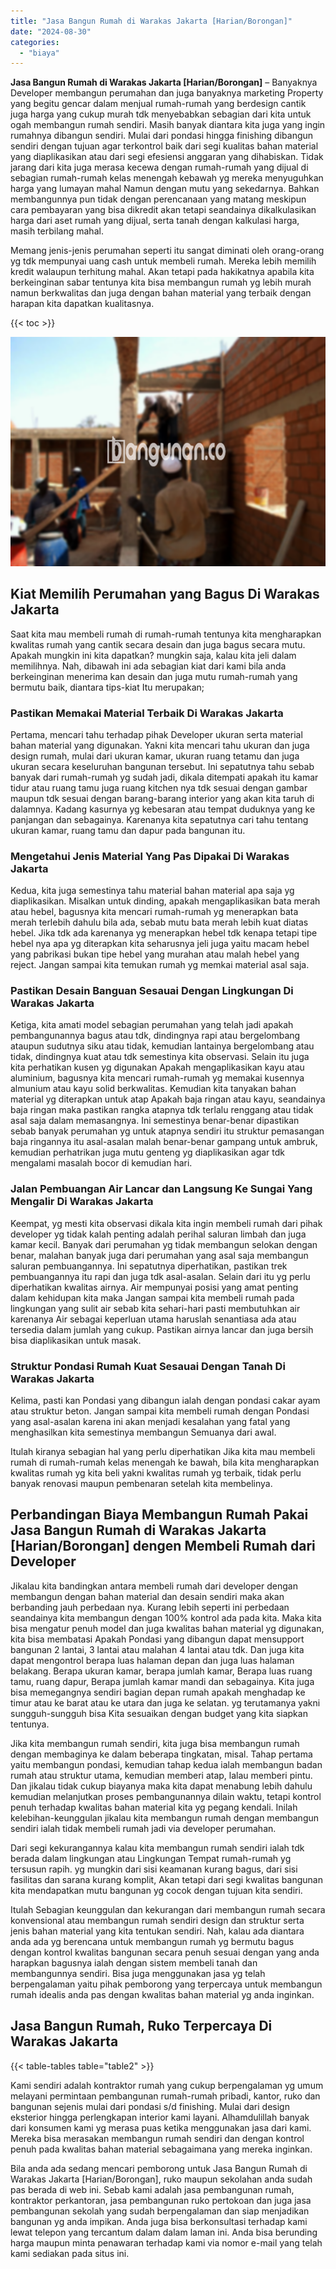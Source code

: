 ```yaml
---
title: "Jasa Bangun Rumah di Warakas Jakarta [Harian/Borongan]"
date: "2024-08-30"
categories: 
  - "biaya"
---
```


**Jasa Bangun Rumah di Warakas Jakarta \[Harian/Borongan\]** – Banyaknya Developer membangun perumahan dan juga banyaknya marketing Property yang begitu gencar dalam menjual rumah-rumah yang berdesign cantik juga harga yang cukup murah tdk menyebabkan sebagian dari kita untuk ogah membangun rumah sendiri. Masih banyak diantara kita juga yang ingin rumahnya dibangun sendiri. Mulai dari pondasi hingga finishing dibangun sendiri dengan tujuan agar terkontrol baik dari segi kualitas bahan material yang diaplikasikan atau dari segi efesiensi anggaran yang dihabiskan. Tidak jarang dari kita juga merasa kecewa dengan rumah-rumah yang dijual di sebagian rumah-rumah kelas menengah kebawah yg mereka menyuguhkan harga yang lumayan mahal Namun dengan mutu yang sekedarnya. Bahkan membangunnya pun tidak dengan perencanaan yang matang meskipun cara pembayaran yang bisa dikredit akan tetapi seandainya dikalkulasikan harga dari aset rumah yang dijual, serta tanah dengan kalkulasi harga, masih terbilang mahal.

Memang jenis-jenis perumahan seperti itu sangat diminati oleh orang-orang yg tdk mempunyai uang cash untuk membeli rumah. Mereka lebih memilih kredit walaupun terhitung mahal. Akan tetapi pada hakikatnya apabila kita berkeinginan sabar tentunya kita bisa membangun rumah yg lebih murah namun berkwalitas dan juga dengan bahan material yang terbaik dengan harapan kita dapatkan kualitasnya.

{{< toc >}}

![Jasa Bangun Rumah di Warakas Jakarta [Harian/Borongan]](/images/borong-bangunan-36.png)

## Kiat Memilih Perumahan yang Bagus Di Warakas Jakarta

Saat kita mau membeli rumah di rumah-rumah tentunya kita mengharapkan kwalitas rumah yang cantik secara desain dan juga bagus secara mutu. Apakah mungkin ini kita dapatkan? mungkin saja, kalau kita jeli dalam memilihnya. Nah, dibawah ini ada sebagian kiat dari kami bila anda berkeinginan menerima kan desain dan juga mutu rumah-rumah yang bermutu baik, diantara tips-kiat Itu merupakan;

### Pastikan Memakai Material Terbaik Di Warakas Jakarta

Pertama, mencari tahu terhadap pihak Developer ukuran serta material bahan material yang digunakan. Yakni kita mencari tahu ukuran dan juga design rumah, mulai dari ukuran kamar, ukuran ruang tetamu dan juga ukuran secara keseluruhan bangunan tersebut. Ini sepatutnya tahu sebab banyak dari rumah-rumah yg sudah jadi, dikala ditempati apakah itu kamar tidur atau ruang tamu juga ruang kitchen nya tdk sesuai dengan gambar maupun tdk sesuai dengan barang-barang interior yang akan kita taruh di dalamnya. Kadang kasurnya yg kebesaran atau tempat duduknya yang ke panjangan dan sebagainya. Karenanya kita sepatutnya cari tahu tentang ukuran kamar, ruang tamu dan dapur pada bangunan itu.

### Mengetahui Jenis Material Yang Pas Dipakai Di Warakas Jakarta

Kedua, kita juga semestinya tahu material bahan material apa saja yg diaplikasikan. Misalkan untuk dinding, apakah mengaplikasikan bata merah atau hebel, bagusnya kita mencari rumah-rumah yg menerapkan bata merah terlebih dahulu bila ada, sebab mutu bata merah lebih kuat diatas hebel. Jika tdk ada karenanya yg menerapkan hebel tdk kenapa tetapi tipe hebel nya apa yg diterapkan kita seharusnya jeli juga yaitu macam hebel yang pabrikasi bukan tipe hebel yang murahan atau malah hebel yang reject. Jangan sampai kita temukan rumah yg memkai material asal saja.

### Pastikan Desain Banguan Sesauai Dengan Lingkungan Di Warakas Jakarta

Ketiga, kita amati model sebagian perumahan yang telah jadi apakah pembangunannya bagus atau tdk, dindingnya rapi atau bergelombang ataupun sudutnya siku atau tidak, kemudian lantainya bergelombang atau tidak, dindingnya kuat atau tdk semestinya kita observasi. Selain itu juga kita perhatikan kusen yg digunakan Apakah mengaplikasikan kayu atau aluminium, bagusnya kita mencari rumah-rumah yg memakai kusennya almunium atau kayu solid berkwalitas. Kemudian kita tanyakan bahan material yg diterapkan untuk atap Apakah baja ringan atau kayu, seandainya baja ringan maka pastikan rangka atapnya tdk terlalu renggang atau tidak asal saja dalam memasangnya. Ini semestinya benar-benar dipastikan sebab banyak perumahan yg untuk atapnya sendiri itu struktur pemasangan baja ringannya itu asal-asalan malah benar-benar gampang untuk ambruk, kemudian perhatrikan juga mutu genteng yg diaplikasikan agar tdk mengalami masalah bocor di kemudian hari.

### Jalan Pembuangan Air Lancar dan Langsung Ke Sungai Yang Mengalir Di Warakas Jakarta

Keempat, yg mesti kita observasi dikala kita ingin membeli rumah dari pihak developer yg tidak kalah penting adalah perihal saluran limbah dan juga kamar kecil. Banyak dari perumahan yg tidak membangun selokan dengan benar, malahan banyak juga dari perumahan yang asal saja membangun saluran pembuangannya. Ini sepatutnya diperhatikan, pastikan trek pembuangannya itu rapi dan juga tdk asal-asalan. Selain dari itu yg perlu diperhatikan kwalitas airnya. Air mempunyai posisi yang amat penting dalam kehidupan kita maka Jangan sampai kita membeli rumah pada lingkungan yang sulit air sebab kita sehari-hari pasti membutuhkan air karenanya Air sebagai keperluan utama haruslah senantiasa ada atau tersedia dalam jumlah yang cukup. Pastikan airnya lancar dan juga bersih bisa diaplikasikan untuk masak.

### Struktur Pondasi Rumah Kuat Sesauai Dengan Tanah Di Warakas Jakarta

Kelima, pasti kan Pondasi yang dibangun ialah dengan pondasi cakar ayam atau struktur beton. Jangan sampai kita membeli rumah dengan Pondasi yang asal-asalan karena ini akan menjadi kesalahan yang fatal yang menghasilkan kita semestinya membangun Semuanya dari awal.

Itulah kiranya sebagian hal yang perlu diperhatikan Jika kita mau membeli rumah di rumah-rumah kelas menengah ke bawah, bila kita mengharapkan kwalitas rumah yg kita beli yakni kwalitas rumah yg terbaik, tidak perlu banyak renovasi maupun pembenaran setelah kita membelinya.

## Perbandingan Biaya Membangun Rumah Pakai Jasa Bangun Rumah di Warakas Jakarta \[Harian/Borongan\] dengen Membeli Rumah dari Developer

Jikalau kita bandingkan antara membeli rumah dari developer dengan membangun dengan bahan material dan desain sendiri maka akan berbanding jauh perbedaan nya. Kurang lebih seperti ini perbedaan seandainya kita membangun dengan 100% kontrol ada pada kita. Maka kita bisa mengatur penuh model dan juga kwalitas bahan material yg digunakan, kita bisa membatasi Apakah Pondasi yang dibangun dapat mensupport bangunan 2 lantai, 3 lantai atau malahan 4 lantai atau tdk. Dan juga kita dapat mengontrol berapa luas halaman depan dan juga luas halaman belakang. Berapa ukuran kamar, berapa jumlah kamar, Berapa luas ruang tamu, ruang dapur, Berapa jumlah kamar mandi dan sebagainya. Kita juga bisa memegangnya sendiri bagian depan rumah apakah menghadap ke timur atau ke barat atau ke utara dan juga ke selatan. yg terutamanya yakni sungguh-sungguh bisa Kita sesuaikan dengan budget yang kita siapkan tentunya.

Jika kita membangun rumah sendiri, kita juga bisa membangun rumah dengan membaginya ke dalam beberapa tingkatan, misal. Tahap pertama yaitu membangun pondasi, kemudian tahap kedua ialah membangun badan rumah atau struktur utama, kemudian memberi atap, lalau memberi pintu. Dan jikalau tidak cukup biayanya maka kita dapat menabung lebih dahulu kemudian melanjutkan proses pembangunannya dilain waktu, tetapi kontrol penuh terhadap kwalitas bahan material kita yg pegang kendali. Inilah kelebihan-keunggulan jikalau kita membangun rumah dengan membangun sendiri ialah tidak membeli rumah jadi via developer perumahan.

Dari segi kekurangannya kalau kita membangun rumah sendiri ialah tdk berada dalam lingkungan atau Lingkungan Tempat rumah-rumah yg tersusun rapih. yg mungkin dari sisi keamanan kurang bagus, dari sisi fasilitas dan sarana kurang komplit, Akan tetapi dari segi kwalitas bangunan kita mendapatkan mutu bangunan yg cocok dengan tujuan kita sendiri.

Itulah Sebagian keunggulan dan kekurangan dari membangun rumah secara konvensional atau membangun rumah sendiri design dan struktur serta jenis bahan material yang kita tentukan sendiri. Nah, kalau ada diantara anda ada yg berencana untuk membangun rumah yg bermutu bagus dengan kontrol kwalitas bangunan secara penuh sesuai dengan yang anda harapkan bagusnya ialah dengan sistem membeli tanah dan membangunnya sendiri. Bisa juga menggunakan jasa yg telah berpengalaman yaitu pihak pemborong yang terpercaya untuk membangun rumah idealis anda pas dengan kwalitas bahan material yg anda inginkan.

## Jasa Bangun Rumah, Ruko Terpercaya Di Warakas Jakarta

{{< table-tables table="table2" >}}

Kami sendiri adalah kontraktor rumah yang cukup berpengalaman yg umum melayani permintaan pembangunan rumah-rumah pribadi, kantor, ruko dan bangunan sejenis mulai dari pondasi s/d finishing. Mulai dari design eksterior hingga perlengkapan interior kami layani. Alhamdulillah banyak dari konsumen kami yg merasa puas ketika menggunakan jasa dari kami. Mereka bisa merasakan membangun rumah sendiri dan dengan kontrol penuh pada kwalitas bahan material sebagaimana yang mereka inginkan.

Bila anda ada sedang mencari pemborong untuk Jasa Bangun Rumah di Warakas Jakarta \[Harian/Borongan\], ruko maupun sekolahan anda sudah pas berada di web ini. Sebab kami adalah jasa pembangunan rumah, kontraktor perkantoran, jasa pembangunan ruko pertokoan dan juga jasa pembangunan sekolah yang sudah berpengalaman dan siap menjadikan bangunan yg anda impikan. Anda juga bisa berkonsultasi terhadap kami lewat telepon yang tercantum dalam dalam laman ini. Anda bisa berunding harga maupun minta penawaran terhadap kami via nomor e-mail yang telah kami sediakan pada situs ini.
